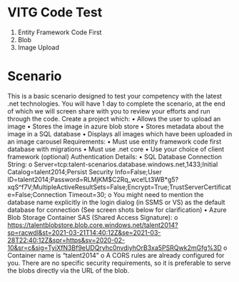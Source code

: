 # VITG Code Test
1. Entity Framework Code First
2. Blob
3. Image Upload

# Scenario
This is a basic scenario designed to test your competency with the latest .net technologies. You will have 1 day to complete the scenario, at the end of which we will screen share with you to review your efforts and run through the code. 
Create a project which: 
•	Allows the user to upload an image 
•	Stores the image in azure blob store 
•	Stores metadata about the image in a SQL database
•	Displays all images which have been uploaded in an image carousel
Requirements:
•	Must use entity framework code first database with migrations
•	Must use .net core
•	Use your choice of client framework (optional)
Authentication Details:
•	SQL Database Connection String:
o	Server=tcp:talent-scenarios.database.windows.net,1433;Initial Catalog=talent2014;Persist Security Info=False;User ID=talent2014;Password=RLMjKM$C2Rq_wce!Lt3WB*g5?xqS^f7V;MultipleActiveResultSets=False;Encrypt=True;TrustServerCertificate=False;Connection Timeout=30;
o	You might need to mention the database name explicitly in the login dialog (in SSMS or VS) as the default database for connection (See screen shots below for clarification)
•	Azure Blob Storage Container SAS (Shared Access Signature):
o	https://talentblobstore.blob.core.windows.net/talent2014?sp=racwdl&st=2021-03-21T14:40:12Z&se=2021-03-28T22:40:12Z&spr=https&sv=2020-02-10&sr=c&sig=TyiXfN3Bf9eUDQryhc0nvdiyhOrB3xa5PSRQwk2mGfg%3D
o	Container name is “talent2014”
o	A CORS rules are already configured for you. There are no specific security requirements, so it is preferable to serve the blobs directly via the URL of the blob.


  
